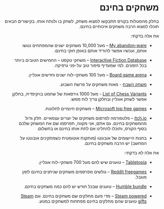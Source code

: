 <div dir='rtl' lang='he'>

משחקים בחינם
============

בחלק מהמטלות בקורס תתבקשו למצוא משחק, לשחק בו ולנתח אותו. בקישורים הבאים תוכלו
למצוא הרבה משחקים איכותיים בחינם.

את אלה בדקתי:

-   [My abandon-ware](https://www.myabandonware.com/) –
מעל 10,000 משחקים ישנים שהמפתחים נטשו אותם, ועכשיו אפשר להוריד אותם באופן חוקי בחינם.

-   [Interactive Fiction Database](https://ifdb.tads.org/viewcomp?id=p6s9uem6td8rfihv) –
 משחקי טקסט – החמישים הטובים ביותר בכל הזמנים. למי שמעדיף סיפור טוב על-פני גרפיקה.

-   [Board game arena](Board%20game%20arena) – 
מעל 100 משחקי-לוח ישנים וחדשים אונליין.

- [משחק השבת](https://closeapp.co.il/apps/pash/) - מאות משחקים על פרשת השבוע.

-   [List of Chess Variants](https://en.wikipedia.org/wiki/List_of_chess_variants) - 
 מעל 1000 גירסאות של שחמט בויקיפדיה, בחלקן אפשר לשחק אונליין ובחלקן צריך לוח  ממש.

-   [Microsoft top free games](https://www.microsoft.com/en-us/store/top-free/games/pc?s=store&skipitems=90)
    – משחקים חינמיים לחלונות.

-   [itch.io](https://itch.io/) –
פלטפורמה לפרסום משחקים של יוצרים עצמאיים. חלק גדול מהמשחקים בחינם. גם אתם, אני מקווה, תפרסמו שם את המשחק שלכם בסוף הקורס, ותוכלו להחליט אם לתת אותו בחינם או בתשלום.

- בחנות היישומים של אובונטו (מותקנת אוטומטית כשמתקינים אובונטו על המחשב) יש הרבה משחקים בחינם.


את אלה לא בדקתי:

-   [Tabletopia](https://tabletopia.com/) –
 טוענים שיש להם מעל 700 משחקי-לוח אונליין.

-   [Reddit freegames](Reddit%20freegames) –
 גולשים מפרסמים משחקים שניתנים בחינם לזמן מוגבל.

-   [Humble bundle](https://www.humblebundle.com/store) –
 טוענים שבכל חודש יש להם כמה משחקים בחינם.

-   [Steam powered](https://www.steampowered.com/) –
מדי פעם מחלקים שם משחקים בחינם. וגם 
[Steam gifts](https://www.steamgifts.com/) 
טוענים שהם מחלקים בחינם מפתחות למשחקים במנוע.

</div>

